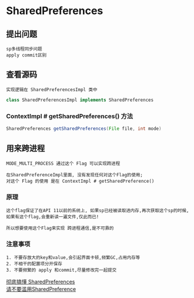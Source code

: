 # SharedPreferences

## 提出问题

    sp多线程同步问题
    apply commit区别

## 查看源码

    实现逻辑在 SharedPreferencesImpl 类中

``` java
class SharedPreferencesImpl implements SharedPreferences
```

### ContextImpl # getSharedPreferences() 方法

``` java
SharedPreferences getSharedPreferences(File file, int mode)
```



## 用来跨进程

    MODE_MULTI_PROCESS 通过这个 Flag 可以实现跨进程

    在SharedPreferenceImpl里面, 没有发现任何对这个Flag的使用; 
    对这个 Flag 的使用 是在 ContextImpl # getSharedPreference()

### 原理

    这个flag保证了在API 11以前的系统上, 如果sp已经被读取进内存,再次获取这个sp的时候,如果有这个flag,会重新读一遍文件,仅此而已!

    所以想要使用这个Flag来实现 跨进程通信,是不可靠的


### 注意事项

    1. 不要存放大的key和value,会引起界面卡顿,频繁GC,占用内存等
    2. 不相干的配置项分开保存
    3. 不要频繁的 apply 和commit,尽量修改完一起提交


[彻底搞懂 SharedPreferences](https://juejin.im/entry/597446ed6fb9a06bac5bc630)</br>
[请不要滥用SharedPreference](http://weishu.me/2016/10/13/sharedpreference-advices/)</br>